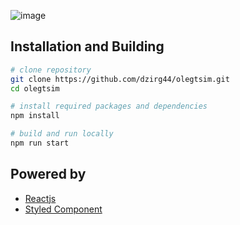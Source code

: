 
![image](https://github.com/dzirg44/olegtsim.github.io/blob/master/cover.png)

## Installation and Building

```bash
# clone repository
git clone https://github.com/dzirg44/olegtsim.git
cd olegtsim

# install required packages and dependencies
npm install

# build and run locally
npm run start

```
## Powered by
- [Reactjs](https://reactjs.org/)
- [Styled Component](https://www.styled-components.com/)
